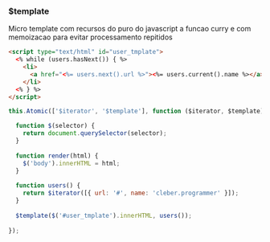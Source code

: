### $template

Micro template com recursos do puro do javascript a funcao curry e com memoizacao para evitar processamento repitidos

```html
<script type="text/html" id="user_tmplate">
  <% while (users.hasNext()) { %>
    <li>
      <a href="<%= users.next().url %>"><%= users.current().name %></a>
    </li>
  <% } %>
</script>
```

```javascript
this.Atomic(['$iterator', '$template'], function ($iterator, $template) {

  function $(selector) {
    return document.querySelector(selector);
  }
  
  function render(html) {
    $('body').innerHTML = html;
  }
  
  function users() {
    return $iterator([{ url: '#', name: 'cleber.programmer' }]);
  }
  
  $template($('#user_tmplate').innerHTML, users());
  
});
```
